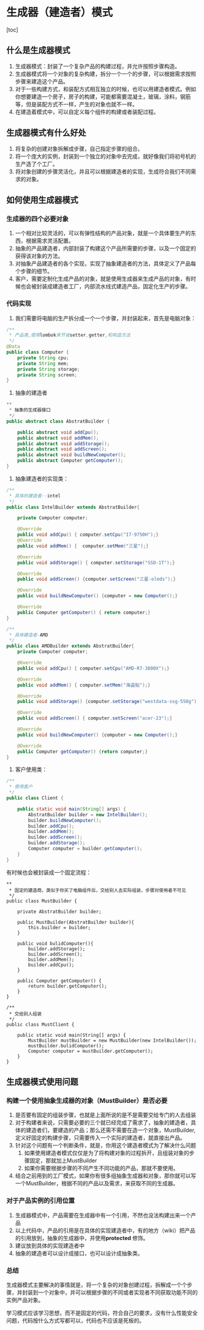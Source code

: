 # 生成器（建造者）模式

\[toc\]

## 什么是生成器模式

1. 生成器模式：封装了一个复杂产品的构建过程，并允许按照步骤构造。
2. 生成器模式将一个对象的复杂构建，拆分一个一个的步骤，可以根据需求按照步骤来建造这个产品。
3. 对于一些构建方式，和装配方式相互独立的时候，也可以用建造者模式。例如你想要建造一个房子，房子的构建，可能都需要混凝土，玻璃，涂料，钢筋等，但是装配方式不一样，产生的对象也就不一样。
4. 在建造着模式中，可以自定义每个组件的构建或者装配过程。

## 生成器模式有什么好处

1. 将复杂的创建对象拆解成步骤，自己指定步骤的组合。
2. 将一个庞大的实例，封装到一个独立的对象中去完成，就好像我们将初号机的生产造了个工厂。
3. 将对象创建的步骤灵活化，并且可以根据建造者的实现，生成符合我们不同需求的对象。

## 如何使用生成器模式

### 生成器的四个必要对象

1. 一个相对比较灵活的，可以有弹性结构的产品对象，就是一个具体要生产的东西，根据需求灵活配置。
2. 抽象的产品建造者，内部封装了构建这个产品所需要的步骤，以及一个固定的获得该对象的方法。
3. 对抽象产品建造者的各个实现，实现了抽象建造者的方法，具体定义了产品每个步骤的细节。
4. 客户，需要定制化生成产品的对象，就是使用生成器来生成产品的对象，有时候也会被封装成建造者工厂，内部流水线式建造产品，固定化生产的步骤。

### 代码实现

1. 我们需要将电脑的生产拆分成一个一个步骤，并封装起来，首先是电脑对象：

```java
/**
 * 产品类,使用lombok来节省setter,getter,和构造方法
 */
@Data
public class Computer {
    private String cpu;
    private String mem;
    private String storage;
    private String screen;
}
```

1. 抽象的建造者

```java
**
 * 抽象的生成器接口
 */
public abstract class AbstratBuilder {

    public abstract void addCpu();
    public abstract void addMem();
    public abstract void addStorage();
    public abstract void addScreen();
    public abstract void buildNewComputer();
    public abstract Computer getComputer();
}
```

1. 抽象建造者的实现类：

```java
/**
 * 具体的建造者--intel
 */
public class IntelBuilder extends AbstratBuilder{

    private Computer computer;

    @Override
    public void addCpu() { computer.setCpu("I7-9750H");}
    @Override
    public void addMem() {  computer.setMem("三星");}

    @Override
    public void addStorage() { computer.setStorage("SSD-1T");}

    @Override
    public void addScreen() {computer.setScreen("三星-oleds");}

    @Override
    public void buildNewComputer() {computer = new Computer();}

    @Override
    public Computer getComputer() { return computer;}
}
```

```java
/**
 * 具体建造者-AMD
 */
public class AMDBuilder extends AbstratBuilder{
    private Computer computer;

    @Override
    public void addCpu() { computer.setCpu("AMD-R7-3800X");}

    @Override
    public void addMem() { computer.setMem("海盗船");}

    @Override
    public void addStorage() {computer.setStorage("westdata-ssg-550g"); }

    @Override
    public void addScreen() { computer.setScreen("acer-23");}

    @Override
    public void buildNewComputer() {computer = new Computer();}

    @Override
    public Computer getComputer() {return computer;}
}
```

1. 客户使用类：

```java
/**
 * 使用客户
 */
public class Client {

    public static void main(String[] args) {
        AbstratBuilder builder = new IntelBuilder();
        builder.buildNewComputer();
        builder.addCpu();
        builder.addMem();
        builder.addScreen();
        builder.addStorage();
        Computer computer = builder.getComputer();
    }
}
```

有时候也会被封装成一个固定流程：

```text
**
 * 固定的建造商，类似于你买了电脑组件后，交给别人去实际组装，步骤对使用者不可见
 */
public class MustBuilder {

    private AbstratBuilder builder;

    public MustBuilder(AbstratBuilder builder){
        this.builder = builder;
    }

    public void bulidComputer(){
        builder.addStorage();
        builder.addScreen();
        builder.addMem();
        builder.addCpu();
    }

    public Computer getComputer() {
        return builder.getComputer();
    }
}

/**
 * 交给别人组装
 */
public class MustClient {

    public static void main(String[] args) {
        MustBuilder mustBuilder = new MustBuilder(new IntelBuilder());
        mustBuilder.bulidComputer();
        Computer computer = mustBuilder.getComputer();
    }
}
```

## 生成器模式使用问题

### 构建一个使用抽象生成器的对象（MustBuilder）是否必要

1. 是否要有固定的组装步骤，也就是上面所说的是不是需要交给专门的人去组装
2. 对于构建者来说，只需要必要的三个就已经完成了需求了，抽象的建造者，具体的建造者们，要建造的产品；那么还需不需要在造一个对象，MustBuilder,定义好固定的构建步骤，只需要传入一个实际的建造者，就直接出产品。
3. 针对这个问题有一个判断条件，就是，你用这个建造者模式为了解决什么问题
   1. 如果使用建造者模式仅仅是为了将构建对象的过程拆开，且组装对象的步骤固定，那就加上MustBuilder
   2. 如果你需要根据步骤的不同产生不同功能的产品，那就不要使用。
4. 结合之前用到的工厂模式，如果你有很多组抽象生成器和对象，那你就可以写一个MustBuilder，根据不同的产品以及需求，来获取不同的生成器。

### 对于产品实例的引用位置

1. 生成器模式中，产品需要在生成器中有一个引用，不然也没法构建出来一个产品
2. 以上代码中，产品的引用是在具体的实现建造者中，有的地方（wiki）把产品的引用放到，抽象的生成器中，并使用**protected** 修饰。
3. 建议放到具体的实现建造者中
4. 抽象的建造者可以设计成接口，也可以设计成抽象类。

### 总结

生成器模式主要解决的事情就是，将一个复杂的对象创建过程，拆解成一个个步骤，并封装到一个对象中，并可以根据步骤的不同或者实现者不同获取功能不同的实例产品对象。

学习模式应该学习思想，而不是固定的代码，符合自己的要求，没有什么性能安全问题，代码按什么方式写都可以，代码也不应该是死板的。

